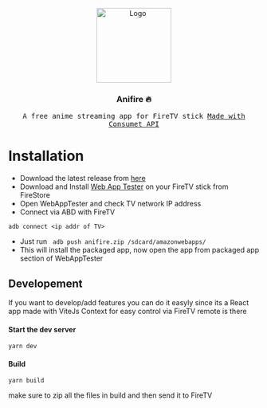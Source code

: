 <p align="center">
  <a href="https://github.com/riimuru/gogoanime">
    <img src="https://user-images.githubusercontent.com/47270636/222915875-49e307c0-f781-4edb-a06a-db4ed96818a9.png" alt="Logo" width="150" height="150">
  </a>

  <h3 align="center">Anifire 🔥</h3>

  <p align="center">
    <samp>A free anime streaming app for FireTV stick <a href="https://github.com/consumet/api.consumet.org">Made with Consumet API</a></samp>
  </p>
  

# Installation
- Download the latest release from [here](https://github.com/RG7279805/anifire/releases)
- Download and Install [Web App Tester](https://www.amazon.com/Amazon-Digital-Services-Inc-Tester/dp/B00DZ3I1W8) on your FireTV stick from FireStore
- Open WebAppTester and check TV network IP address
- Connect via ABD with FireTV
```
adb connect <ip addr of TV>
```
- Just run ``` adb push anifire.zip /sdcard/amazonwebapps/```
- This will install the packaged app, now open the app from packaged app section of WebAppTester


## Developement
If you want to develop/add features you can do it easyly since its a React app made with ViteJs
Context for easy control via FireTV remote is there

#### Start the dev server
```
yarn dev
```

#### Build
```
yarn build
```
make sure to zip all the files in build and then send it to FireTV

